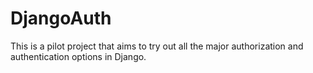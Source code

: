 # DjangoAuth

This is a pilot project that aims to try out all the major authorization and authentication options in Django.
